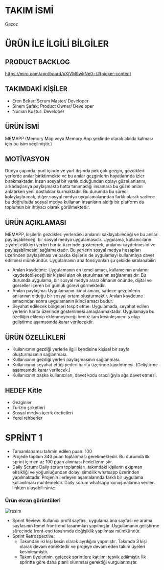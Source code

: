 # TAKIM İSMİ
Gazoz

# ÜRÜN İLE İLGİLİ BİLGİLER

## PRODUCT BACKLOG
https://miro.com/app/board/uXjVM9wkNe0=/#tpicker-content
## TAKIMDAKİ KİŞİLER
- Eren Bekar: Scrum Master/ Developer
- Sinem Şafak: Product Owner/ Developer
- Numan Kuştur: Developer

## ÜRÜN İSMİ
MEMAPP (Memory Map veya Memory App şeklinde olarak akılda kalması için bu isim seçilmiştir.)


## MOTİVASYON
Dünya çapında, yurt içinde ve yurt dışında pek çok gezgin, gezdikleri yerlerde anılar biriktirmekte ve bu anılar gezginlerin hayatlarında izler bırakmaktadır. İnsan sosyal bir varlık olduğundan dolayı güzel anlarını, arkadaşlarıya paylaşmakta hatta tanımadığı insanlara bu güzel anları anlatırken yeni dostluklar kurmaktadır. Bu durumda bu süreci kolaylaştıracak, diğer sosyal medya uygulamalarından farklı olarak sadece bu doğrultuda sosyal medya kullanan insanların aldığı bir platform da toplumun bir ihtiyacı olarak görülmektedir.

## ÜRÜN AÇIKLAMASI
MEMAPP, kişilerin gezdikleri yerlerdeki anılarını saklayabileceği ve bu anıları paylaşabileceği bir sosyal medya uygulamasıdır. Uygulama, kullanıcıların ziyaret ettikleri yerleri harita üzerinde göstererek, anılarını kaydetmesini ve paylaşabilmesini sağlamaktadır. Bu yerlerin sosyal medya hesapları üzerinden paylaşılması ve başka kişilerin de uygulamayı kullanmaya davet edilmesi mümkündür. Uygulamanın ana fonsiyonları şu şekilde sıralanabilir:
  - Anıları kaydetme: Uygulamanın en temel amacı, kullanıcının anılarını kaydedebileceği bir kişisel alan oluşturulmasının        sağlanmasıdır. Bu durumda uygulama, bir sosyal medya aracı olmanın önünde, dijital ve görseller içeren bir günlük görevi görmektedir.
  - Anıları paylaşma: Uygulamanın ikinci amacı, sadece gezginlerin anılarının olduğu bir sosyal ortam oluşturmaktır. Anıları kaydetme amacından sonra uygulamanın ikinci amacı budur.
  - Seyahat edilecek bölgeleri tespit etme: Uygulamada, seyahat edilen yerlerin harita üzerinde gösterilmesi amaçlanmaktadır. Uygulamaya bu özelliğin eklenip eklenmeyeceği henüz tam kesinleşmemiş olup geliştirme aşamasında karar verilecektir.

## ÜRÜN ÖZELLİKLERİ
  - Kullanıcının gezdiği yerlerle ilgili kendisine kişisel bir sayfa oluşturmasının sağlanması.
  - Kullanıcının gezdiği yerleri paylaşmasının sağlanması.
  - Kullanıcının seyahat ettiği yerleri harita üzerinde kaydetmesi. (Geliştirme aşamasında karar verilecek.)
  - Kullanıcının başka kullanıcıları, davet kodu aracılığıyla ağa davet etmesi.

## HEDEF Kitle
  - Gezginler
  - Turizm şirketleri
  - Sosyal medya içerik üreticileri
  - Yerel rehberler

# SPRİNT 1
   - Tamamlanamsı tahmin edilen puan: 100
   - Projede toplam 340 puan toplanması gerekmektedir. Bu durumda ilk sprint için en az 100 puan alınması hedeflenmiştir.
   - Daily Scrum: Daily scrum toplantıları, takımdaki kişilerin ekipman eksikliği ve yoğunluğundan dolayı şimdilik whatsapp üzerinden yapılmaktadır. Projenin ilerleyen aşamalarında farklı bir uygulama kullanılması muhtemeldir. Daily scrum whatsapp konuşmalarına verilen linkten ulaşabilirsiniz: 


   ### Ürün ekran görüntüleri
   ![resim](https://github.com/ernbkar/OyunveUygulamaAkademisi/assets/92184715/586e124f-95ec-4ecc-8537-3a1053395ae1)

   - Sprint Review: Kullanıcı profil sayfası, uygulama ana sayfası ve arama sayfasının temel front-end tasarımları yapılmıştır. Uygulamanın geliştirme sürecinde front-end tasarımda değişiklik yapılması mümkündür.
   - Sprint Retrospective:
       * Takımdan iki kişi kesin olarak ayrılığını yapmıştır. Takımda 3 kişi olarak devam etmektedir ve projeye devam eden takım üyeleri kesinleşmiştir.
       * Takım üyelerinin, gelecek sprintlere katılımı teşvik edilmiştir. İlk sprintte göre daha planlı olunması gerektiği vurgulanmıştır.



